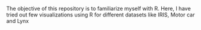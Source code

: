 The objective of this repository is to familiarize myself with R.
Here, I have tried out few visualizations using R for different datasets like IRIS, Motor car and Lynx
